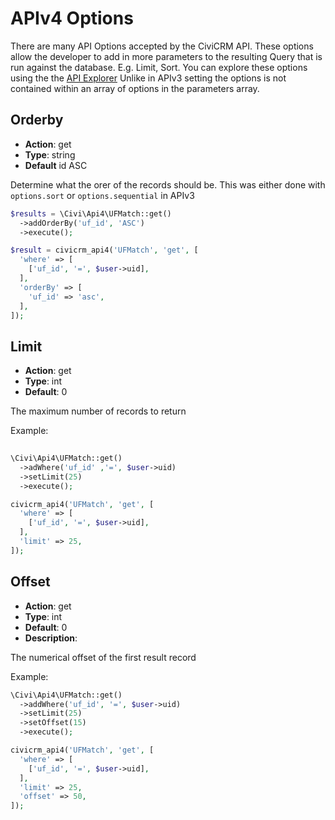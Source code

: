 # APIv4 Options

There are many API Options accepted by the CiviCRM API. These options allow the developer to add in more parameters to the resulting Query that is run against the database. E.g. Limit, Sort. You can explore these options using the the [API Explorer](/api/index.md#api-explorer) Unlike in APIv3 setting the options is not contained within an array of options in the parameters array.


## Orderby

-   **Action**: get
-   **Type**: string
-   **Default** id ASC

Determine what the orer of the records should be. This was either done with `options.sort` or `options.sequential` in APIv3

```php
$results = \Civi\Api4\UFMatch::get()
  ->addOrderBy('uf_id', 'ASC')
  ->execute();
```

```php
$result = civicrm_api4('UFMatch', 'get', [
  'where' => [
    ['uf_id', '=', $user->uid],
  ],
  'orderBy' => [
    'uf_id' => 'asc',
  ],
]);
```

## Limit

-   **Action**: get
-   **Type**: int
-   **Default**: 0

The maximum number of records to return

Example:

```php
	
\Civi\Api4\UFMatch::get()
  ->adWhere('uf_id' ,'=', $user->uid)
  ->setLimit(25)
  ->execute();
```

```php
civicrm_api4('UFMatch', 'get', [
  'where' => [
    ['uf_id', '=', $user->uid],
  ],
  'limit' => 25,
]);
```


## Offset

-   **Action**: get
-   **Type**: int
-   **Default**: 0
-   **Description**:

The numerical offset of the first result record

Example:

```php
\Civi\Api4\UFMatch::get()
  ->addWhere('uf_id', '=', $user->uid)
  ->setLimit(25)
  ->setOffset(15)
  ->execute();
```

```php
civicrm_api4('UFMatch', 'get', [
  'where' => [
    ['uf_id', '=', $user->uid],
  ],
  'limit' => 25,
  'offset' => 50,
]);
```
